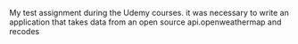 My test assignment during the Udemy courses. 
it was necessary to write an application that takes data from an open source api.openweathermap and recodes

